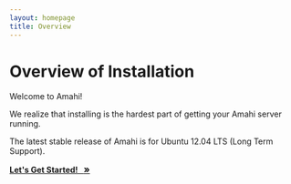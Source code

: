 ```yaml
---
layout: homepage
title: Overview
---
```

# Overview of Installation

Welcome to Amahi!

We realize that installing is the hardest part of getting your Amahi server running.

The latest stable release of Amahi is for Ubuntu 12.04 LTS (Long Term Support).

<a class="btn btn-primary btn-large btn-success" href="ubuntu-12.html"><strong> Let's Get Started! &nbsp; <big>&raquo;</big> </strong></a>

